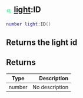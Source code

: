 ## ![client](.gitbook/assets/client.png) [light](./home/light):ID

```lua
number light:ID()
```

Returns the light id
------
## Returns

| Type   | Description |
| ------ | ----------: |
| number | No description |

